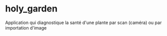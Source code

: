 # holy_garden

Application qui diagnostique la santé d'une plante par scan (caméra) ou par importation d'image
